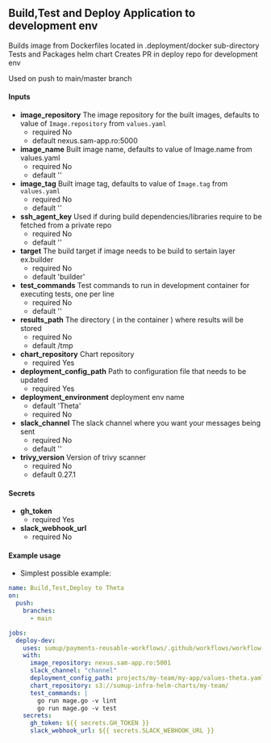 ## Build,Test and Deploy Application to development env

Builds image from Dockerfiles located in .deployment/docker sub-directory
Tests and Packages helm chart
Creates PR in deploy repo for development env

Used on push to main/master branch

#### Inputs
  - **image_repository**  The image repository for the built images, defaults to value of `Image.repository` from `values.yaml`
      - required No
      - default nexus.sam-app.ro:5000
  - **image_name**  Built image name, defaults to value of Image.name from values.yaml
      - required No
      - default ''
  - **image_tag** Built image tag, defaults to value of `Image.tag` from `values.yaml`
      - required No
      - default ''
  - **ssh_agent_key** Used if during build dependencies/libraries require to be fetched from a  private repo
      - required No
      - default ''
  - **target** The build target if image needs to be build to sertain layer ex.builder
      - required No
      - default 'builder'
  - **test_commands** Test commands to run in development container for executing tests, one per line
      - required No
      - default ''
  - **results_path** The directory ( in the container ) where results will be stored
      - required No
      - default /tmp
  - **chart_repository** Chart repository 
      - required Yes
  - **deployment_config_path**  Path to configuration file that needs to be updated
      - required Yes
  - **deployment_environment** deployment env name
      - default 'Theta'
      - required No
  - **slack_channel** The slack channel where you want your messages being sent
      - required No
      - default ''
  - **trivy_version** Version of trivy scanner
      - required No
      - default 0.27.1

#### Secrets
  - **gh_token**
      - required Yes
  - **slack_webhook_url**
      - required No

#### Example usage

 - Simplest possible example:

```yaml
name: Build,Test,Deploy to Theta
on:  
  push:
    branches:
      - main

jobs:
  deploy-dev:
    uses: sumup/payments-reusable-workflows/.github/workflows/workflow-build-deploy-dev.yaml
    with:
      image_repository: nexus.sam-app.ro:5001
      slack_channel: "channel"
      deployment_config_path: projects/my-team/my-app/values-theta.yaml
      chart_repository: s3://sumup-infra-helm-charts/my-team/
      test_commands: |
        go run mage.go -v lint
        go run mage.go -v test
    secrets:
      gh_token: ${{ secrets.GH_TOKEN }}
      slack_webhook_url: ${{ secrets.SLACK_WEBHOOK_URL }}

```
